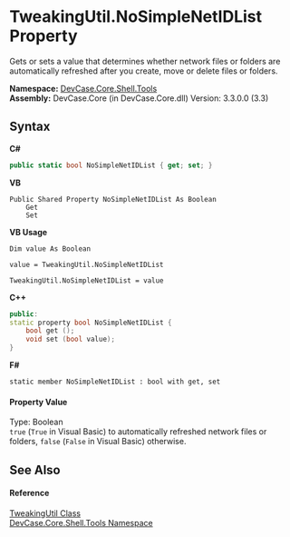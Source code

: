# TweakingUtil.NoSimpleNetIDList Property 
 

Gets or sets a value that determines whether network files or folders are automatically refreshed after you create, move or delete files or folders.

**Namespace:**&nbsp;<a href="N_DevCase_Core_Shell_Tools">DevCase.Core.Shell.Tools</a><br />**Assembly:**&nbsp;DevCase.Core (in DevCase.Core.dll) Version: 3.3.0.0 (3.3)

## Syntax

**C#**<br />
``` C#
public static bool NoSimpleNetIDList { get; set; }
```

**VB**<br />
``` VB
Public Shared Property NoSimpleNetIDList As Boolean
	Get
	Set
```

**VB Usage**<br />
``` VB Usage
Dim value As Boolean

value = TweakingUtil.NoSimpleNetIDList

TweakingUtil.NoSimpleNetIDList = value
```

**C++**<br />
``` C++
public:
static property bool NoSimpleNetIDList {
	bool get ();
	void set (bool value);
}
```

**F#**<br />
``` F#
static member NoSimpleNetIDList : bool with get, set

```


#### Property Value
Type: Boolean<br />`true` (`True` in Visual Basic) to automatically refreshed network files or folders, `false` (`False` in Visual Basic) otherwise.

## See Also


#### Reference
<a href="T_DevCase_Core_Shell_Tools_TweakingUtil">TweakingUtil Class</a><br /><a href="N_DevCase_Core_Shell_Tools">DevCase.Core.Shell.Tools Namespace</a><br />